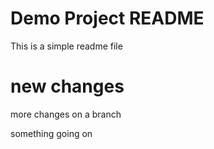 # Demo Project README

This is a simple readme file

# new changes

more changes on a branch

something going on
